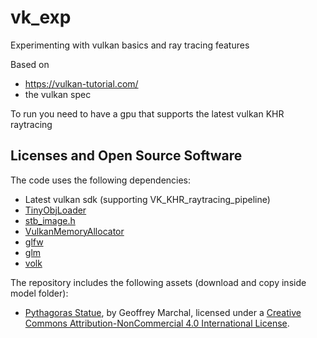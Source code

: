 # vk_exp

Experimenting with vulkan basics and ray tracing features

Based on
- https://vulkan-tutorial.com/ 
- the vulkan spec

To run you need to have a gpu that supports the latest vulkan KHR raytracing

## Licenses and Open Source Software

The code uses the following dependencies:
* Latest vulkan sdk (supporting VK_KHR_raytracing_pipeline)
* [TinyObjLoader](https://github.com/syoyo/tinyobjloader-c/blob/master/README.md)
* [stb_image.h](https://github.com/nothings/stb/blob/master/stb_image.h)
* [VulkanMemoryAllocator](https://github.com/GPUOpen-LibrariesAndSDKs/VulkanMemoryAllocator)
* [glfw](https://github.com/glfw/glfw)
* [glm](https://github.com/g-truc/glm)
* [volk](https://github.com/zeux/volk)

The repository includes the following assets (download and copy inside model folder):

* [Pythagoras Statue](https://sketchfab.com/models/6cec79b33da44288b4c82332e3df092c), by Geoffrey Marchal, licensed under a [Creative Commons Attribution-NonCommercial 4.0 International License](https://creativecommons.org/licenses/by/4.0/). 

